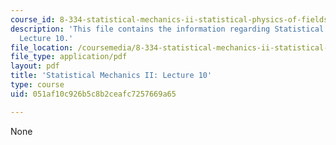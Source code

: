 ```yaml
---
course_id: 8-334-statistical-mechanics-ii-statistical-physics-of-fields-spring-2014
description: 'This file contains the information regarding Statistical Mechanics II:
  Lecture 10.'
file_location: /coursemedia/8-334-statistical-mechanics-ii-statistical-physics-of-fields-spring-2014/051af10c926b5c8b2ceafc7257669a65_MIT8_334S14_Lec10.pdf
file_type: application/pdf
layout: pdf
title: 'Statistical Mechanics II: Lecture 10'
type: course
uid: 051af10c926b5c8b2ceafc7257669a65

---
```

None